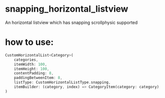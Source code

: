# snapping_horizontal_listview

An horizontal listview which has snapping scrollphysic supported

# how to use:

```dart
CustomHorizontalList<Category>(
    categories,
    itemWidth: 100,
    itemHeight: 100,
    contentPadding: 8,
    paddingBetweenItem: 8,
    listType: CustomHorizontalListType.snapping,
    itemBuilder: (category, index) => CategoryItem(category: category),
)
```